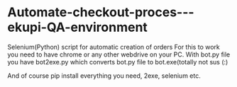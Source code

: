 # Automate-checkout-proces---ekupi-QA-environment
Selenium(Python) script for automatic creation of orders
For this to work you need to have chrome or any other webdrive on your PC. With bot.py file you have bot2exe.py which converts bot.py file to bot.exe(totally not sus (:)

And of course pip install everything you need, 2exe, selenium etc.
